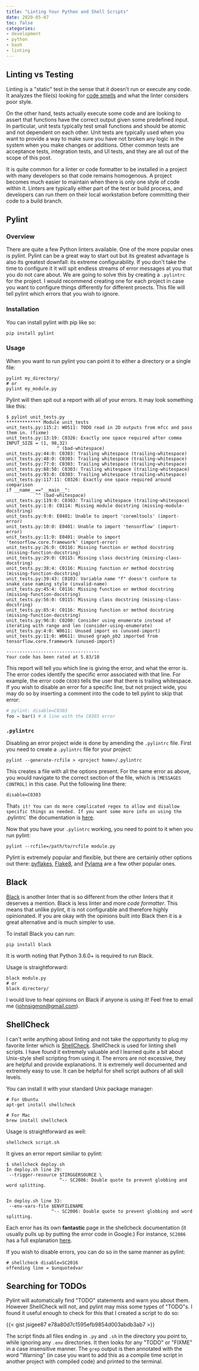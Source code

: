 ```yaml
---
title: "Linting Your Python and Shell Scripts"
date: 2020-05-07
toc: false
categories:
- development
- python
- bash
- linting
---
```


## Linting vs Testing

Linting is a "static" test in the sense that it doesn't run or execute any code. It analyzes the file(s) looking for [code smells](https://martinfowler.com/bliki/CodeSmell.html) and what the linter considers poor style. 

On the other hand, tests actually execute some code and are looking to assert that functions have the correct output given some predefined input. In particular, unit tests typically test small functions and should be atomic and not dependent on each other. Unit tests are typically used when you want to provide a way to make sure you have not broken any logic in the system when you make changes or additions. Other common tests are acceptance tests, integration tests, and UI tests, and they are all out of the scope of this post.

It is quite common for a linter or code formatter to be installed in a project with many developers so that code remains homogenous. A project becomes much easier to maintain when there is only one style of code within it. Linters are typically either part of the test or build process, and developers can run them on their local workstation before committing their code to a build branch.  

## Pylint  

### Overview  

There are quite a few Python linters available. One of the more popular ones is pylint. Pylint can be a great way to start out but its greatest advantage is also its greatest downfall: its extreme configurability. If you don't take the time to configure it it will spit endless streams of error messages at you that you do not care about. We are going to solve this by creating a `.pylintrc` for the project. I would recommend creating one for each project in case you want to configure things differently for different proects. This file will tell pylint which errors that you wish to ignore.   

### Installation  

You can install pylint with pip like so:  

```
pip install pylint
```

### Usage

When you want to run pylint you can point it to either a directory or a single file:

```
pylint my_directory/
# or
pylint my_module.py
```

Pylint will then spit out a report with all of your errors. It may look something like this:

```
$ pylint unit_tests.py
************* Module unit_tests
unit_tests.py:115:2: W0511: TODO read in 2D outputs from mfcc and pass them in. (fixme)
unit_tests.py:13:19: C0326: Exactly one space required after comma
INPUT_SIZE = (1, 98,32)
                   ^ (bad-whitespace)
unit_tests.py:44:0: C0303: Trailing whitespace (trailing-whitespace)
unit_tests.py:48:0: C0303: Trailing whitespace (trailing-whitespace)
unit_tests.py:77:0: C0303: Trailing whitespace (trailing-whitespace)
unit_tests.py:88:50: C0303: Trailing whitespace (trailing-whitespace)
unit_tests.py:93:0: C0303: Trailing whitespace (trailing-whitespace)
unit_tests.py:117:11: C0326: Exactly one space required around comparison
if __name__=="__main__":
           ^^ (bad-whitespace)
unit_tests.py:119:0: C0303: Trailing whitespace (trailing-whitespace)
unit_tests.py:1:0: C0114: Missing module docstring (missing-module-docstring)
unit_tests.py:9:0: E0401: Unable to import 'coremltools' (import-error)
unit_tests.py:10:0: E0401: Unable to import 'tensorflow' (import-error)
unit_tests.py:11:0: E0401: Unable to import 'tensorflow.core.framework' (import-error)
unit_tests.py:26:0: C0116: Missing function or method docstring (missing-function-docstring)
unit_tests.py:29:0: C0115: Missing class docstring (missing-class-docstring)
unit_tests.py:38:4: C0116: Missing function or method docstring (missing-function-docstring)
unit_tests.py:39:43: C0103: Variable name "f" doesn't conform to snake_case naming style (invalid-name)
unit_tests.py:45:4: C0116: Missing function or method docstring (missing-function-docstring)
unit_tests.py:56:0: C0115: Missing class docstring (missing-class-docstring)
unit_tests.py:85:4: C0116: Missing function or method docstring (missing-function-docstring)
unit_tests.py:96:8: C0200: Consider using enumerate instead of iterating with range and len (consider-using-enumerate)
unit_tests.py:4:0: W0611: Unused import os (unused-import)
unit_tests.py:11:0: W0611: Unused graph_pb2 imported from tensorflow.core.framework (unused-import)

-----------------------------------
Your code has been rated at 5.83/10
```

This report will tell you which line is giving the error, and what the error is. The error codes identify the specific error associated with that line. For example, the error code `C0303` tells the user that there is trailing whitespace. If you wish to disable an error for a specific line, but not project wide, you may do so by inserting a comment into the code to tell pylint to skip that error:

```python
# pylint: disable=C0303
foo = bar() # A line with the C0303 error
```

### `.pylintrc`

Disabling an error project wide is done by amending the `.pylintrc` file. First you need to create a `.pylintrc` file for your project:

```
pylint --generate-rcfile > <project home>/.pylintrc
```

This creates a file with all the options present. For the same error as above, you would navigate to the correct section of the file, which is `[MESSAGES CONTROL]` in this case. Put the following line there:

```
disable=C0303
```

That`s it! You can do more complicated regex to allow and disallow specific things as needed. If you want some more info on using the `.pylintrc` the documentation is [here](http://pylint.pycqa.org/en/latest/user_guide/options.html).

Now that you have your `.pylintrc` working, you need to point to it when you run pylint:

```
pylint --rcfile=/path/to/rcfile module.py
```

Pylint is extremely popular and flexible, but there are certainly other options out there: [pyflakes](https://github.com/PyCQA/pyflakes), [Flake8](https://flake8.pycqa.org/en/latest/), and [Pylama](https://pylama.readthedocs.io/en/latest/) are a few other popular ones.

## Black

[Black](https://github.com/psf/black) is another linter that is so different from the other linters that it deserves a mention. Black is less linter and more _code formatter_. This means that unlike pylint, it is not configurable and therefore highly opinionated. If you are okay with the opinions built into Black then it is a great alternative and is much simpler to use. 

To install Black you can run:

```
pip install black
```

It is worth noting that Python 3.6.0+ is required to run Black.

Usage is straightforward:

```
black module.py
# or
black directory/
```

I would love to hear opinions on Black if anyone is using it! Feel free to email me (johnsigmon@gmail.com).

## ShellCheck

I can't write anything about linting and not take the opportunity to plug my favorite linter which is [ShellCheck](https://github.com/koalaman/shellcheck). ShellCheck is used for linting shell scripts. I have found it extremely valuable and I learned quite a bit about Unix-style shell scripting from using it. The errors are not excessive, they are helpful and provide explanations. It is extremely well documented and extremely easy to use. It can be helpful for shell script authors of all skill levels. 

You can install it with your standard Unix package manager:

```
# For Ubuntu
apt-get install shellcheck

# For Mac
brew install shellcheck
```

Usage is straightforward as well:

```
shellcheck script.sh
```

It gives an error report similiar to pylint:

```
$ shellcheck deploy.sh
In deploy.sh line 29:
 --trigger-resource $TIRGGERSOURCE \
                    ^-- SC2086: Double quote to prevent globbing and word splitting.


In deploy.sh line 33:
 --env-vars-file $ENVFILENAME
                 ^-- SC2086: Double quote to prevent globbing and word splitting.

```

Each error has its own **fantastic** page in the shellcheck documentation (it usually pulls up by putting the error code in Google.) For instance, `SC2086` has a full explanation [here](https://github.com/koalaman/shellcheck/wiki/SC2086a).

If you wish to disable errors, you can do so in the same manner as pylint:

```
# shellcheck disable=SC2016
offending line = $unquotedvar
```

## Searching for TODOs

Pylint will automatically find "TODO" statements and warn you about them. However ShellCheck will not, and pylint may miss some types of "TODO"s. I found it useful enough to check for this that I created a script to do so:

{{< gist jsigee87 e78a80d7c1595efb9854d003abdb3ab7 >}}

The script finds all files ending in `.py` and `.sh` in the directory you point to, while ignoring any `.env` directories. It then looks for any "TODO" or "FIXME" in a case insensitive manner. The `grep` output is then annotated with the word "Warning" (in case you want to add this as a compile time script in another project with compiled code) and printed to the terminal.
